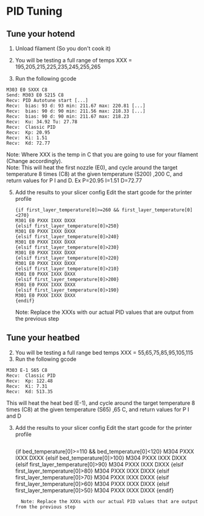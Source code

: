# PID Tuning
## Tune your hotend  
1. Unload filament (So you don't cook it)
2. You will be testing a full range of temps
   XXX = 195,205,215,225,235,245,255,265
   
4. Run the following gcode
```
M303 E0 SXXX C8
Send: M303 E0 S215 C8
Recv: PID Autotune start [...]
Recv:  bias: 93 d: 93 min: 211.67 max: 220.81 [...]
Recv:  bias: 90 d: 90 min: 211.56 max: 218.33 [...]
Recv:  bias: 90 d: 90 min: 211.67 max: 218.23
Recv:  Ku: 34.92 Tu: 27.78
Recv:  Classic PID
Recv:  Kp: 20.95
Recv:  Ki: 1.51
Recv:  Kd: 72.77
```
Note: Where XXX is the temp in C that you are going to use for your filament (Change accordingly).   
Note: This will heat the first nozzle (E0), and cycle around the target temperature 8 times (C8) at the given temperature (S200) ,200 C, and return values for P I and D.  Ex P=20.95 I=1.51 D=72.77
  
5. Add the results to your slicer config
Edit the start gcode for the printer profile
    ```
    {if first_layer_temperature[0]>=260 && first_layer_temperature[0]<270}
    M301 E0 PXXX IXXX DXXX
    {elsif first_layer_temperature[0]>250}
    M301 E0 PXXX IXXX DXXX
    {elsif first_layer_temperature[0]>240}
    M301 E0 PXXX IXXX DXXX
    {elsif first_layer_temperature[0]>230}
    M301 E0 PXXX IXXX DXXX
    {elsif first_layer_temperature[0]>220}
    M301 E0 PXXX IXXX DXXX
    {elsif first_layer_temperature[0]>210}
    M301 E0 PXXX IXXX DXXX
    {elsif first_layer_temperature[0]>200}
    M301 E0 PXXX IXXX DXXX
    {elsif first_layer_temperature[0]>190}
    M301 E0 PXXX IXXX DXXX
    {endif}
    ```
    Note: Replace the XXXs with our actual PID values that are output from the previous step
## Tune your heatbed  

2. You will be testing a full range bed temps
   XXX = 55,65,75,85,95,105,115
1. Run the following gcode
```
M303 E-1 S65 C8
Recv:  Classic PID
Recv:  Kp: 122.48
Recv:  Ki: 7.31
Recv:  Kd: 513.35
```
 This will heat the heat bed (E-1), and cycle around the target temperature 8 times (C8) at the given temperature (S65) ,65 C, and return values for P I and D
  
 3. Add the results to your slicer config
Edit the start gcode for the printer profile
    ```
    ```
    {if bed_temperature[0]>=110 && bed_temperature[0]<120}
    M304 PXXX IXXX DXXX
    {elsif bed_temperature[0]>100}
    M304 PXXX IXXX DXXX
    {elsif first_layer_temperature[0]>90}
    M304 PXXX IXXX DXXX
    {elsif first_layer_temperature[0]>80}
    M304 PXXX IXXX DXXX
    {elsif first_layer_temperature[0]>70}
    M304 PXXX IXXX DXXX
    {elsif first_layer_temperature[0]>60}
    M304 PXXX IXXX DXXX
    {elsif first_layer_temperature[0]>50}
    M304 PXXX IXXX DXXX
    {endif}
    ``` 
      Note: Replace the XXXs with our actual PID values that are output from the previous step
<!--stackedit_data:
eyJoaXN0b3J5IjpbLTQwNTUwNDcxNCwtMjkxOTkxNDE5LDEwMT
M1ODIzNjMsLTQwNDI1NTU1NCw5OTY2NjY5NTgsLTE3NTgzMjQz
NzEsNzk2NjQzNTEyLC02NjAxMjU1NzcsMTYzMDQ4MzE5MSw2Mz
Y3MTQwMTksLTEzMDgyOTcwMTRdfQ==
-->